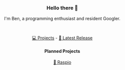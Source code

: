 <h3 align="center">Hello there 👋</h3>
<p align="center">I'm Ben, a programming enthusiast and resident Googler.</p>

<br />

<p align="center">
    <a href="https://github.com/benjankowski?tab=repositories">💻 Projects</a>
     - 
    <a href="https://github.com/benjankowski/Tennis-Ball-Shooter">📣 Latest Release</a>
</p>

<h4 align="center">
    Planned Projects
</h4>
<p align="center">
    <a href="https://github.com/benjankowski/raspio">🍒 Raspio</a>
</p>
